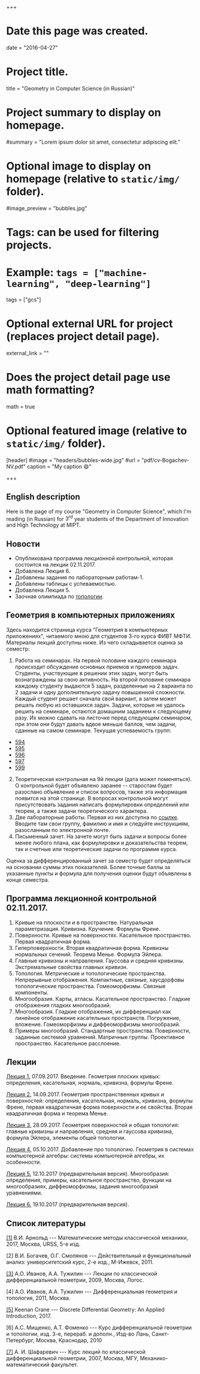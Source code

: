 +++
# Date this page was created.
date = "2016-04-27"

# Project title.
title = "Geometry in Computer Science (in Russian)"

# Project summary to display on homepage.
#summary = "Lorem ipsum dolor sit amet, consectetur adipiscing elit."

# Optional image to display on homepage (relative to `static/img/` folder).
#image_preview = "bubbles.jpg"

# Tags: can be used for filtering projects.
# Example: `tags = ["machine-learning", "deep-learning"]`
tags = ["gcs"]

# Optional external URL for project (replaces project detail page).
external_link = ""

# Does the project detail page use math formatting?
math = true

# Optional featured image (relative to `static/img/` folder).
[header]
#image = "headers/bubbles-wide.jpg"
#url = "pdf/cv-Bogachev-NV.pdf"
caption = "My caption :smile:"

+++



## English description

Here is the page of my course "Geometry in Computer Science", which I'm reading (in Russian) for $3^{rd}$ year students of the Department of Innovation and High Technology at MIPT. 

## Новости
  - Опубликована программа лекционной контрольной, которая состоится на лекции 02.11.2017.
  - Добавлена Лекция 6.
  - Добавлены задания по лабораторным работам-1.
  - Добавлены таблицы с успеваемостью.
  - Добавлена Лекция 5.
  - Заочная олимпиада по [топологии](http://mathcenter.spb.ru/nikaan/olympiad/problems.pdf).


## Геометрия в компьютерных приложениях


Здесь находится страница курса "Геометрия в компьютерных приложениях", читаемого мною для студентов 3-го курса ФИВТ МФТИ. Материалы лекций доступны ниже. Из чего складывается оценка за семестр:  


1. Работа на семинарах. На первой половине каждого семинара происходит обсуждение основных приемов и примеров задач. Студенты, участвующие в решении этих задач, могут быть вознаграждены за свою активность. На второй половине семинара каждому студенту выдаются 5 задач, разделенные на 2 варианта по 2 задачи и одну дополнительную задачу повышенной сложности. Каждый студент решает сначала свой вариант, а затем может решать любую из оставшихся задач. Задачи, которые не удалось решить на семинаре, остаются домашним заданием к следующему разу. Их можно сдавать на листочке перед следующим семинаром, при этом они будут давать вдвое меньше баллов, чем задачи, сданные на самом семинаре. Текущая успеваемость групп:
  - [594](https://docs.google.com/spreadsheets/d/e/2PACX-1vTSvAdpeVyaDl_O0d6IV_zdkL32y0W1EBwzsvfMKCPvYpvrBMuMg90XKfHniPDVHkggz7UPNFj55Nqa/pubhtml)
  - [595](https://docs.google.com/spreadsheets/d/e/2PACX-1vRK-xtpwJi024uEXLL1k_g5jvWR83lYA3Eyl-idLndXGdKX9GM5-75a22fu6wUTX9DYs1UdBw7PTInZ/pubhtml)
  - [596](https://docs.google.com/spreadsheets/d/e/2PACX-1vSMn7S6Xo_T3gDOtJjcMFZ9OPxx7EWV27awkXuiTqFXIchF8thA9gVfJ_6KzAUyiURceYlSMp-0i0mj/pubhtml)
  - [597](https://docs.google.com/spreadsheets/d/e/2PACX-1vTQexgAImf8ZdpNSOhyPqk_w0qXeIEQIIsGVbQhfSjiXZ7hS7M3x8sqCS-RP-Fa313AbI58kGYMrZ5l/pubhtml)
  - [599](https://docs.google.com/spreadsheets/d/e/2PACX-1vQisf1Wzx8d2rKBZsQGwlZ9o0B9dn72I2pndPGAqg62VAoeJE6rySHLGQnhNCasE7o2431JU7uB44fj/pubhtml)
2. Теоретическая контрольная на 9й лекции (дата может поменяться). О контрольной будет объявлено заранее -- старостам будет разослано объявление и список вопросов, также эта информация появится на этой странице. В вопросах контрольной могут присутствовать задания написать формулировки определений или теорем, а также задачи теоретического характера.  
3. Две лабораторные работы. Первая из них доступна по [ссылке](http://a.perep.ru/geometry/lab1/). Вводите там свои группу, фамилию и имя и следуйте инструкциям, разосланным по электронной почте.  
4. Письменный зачет. На зачете могут быть задачи и вопросы более менее любого плана, как формулировки и доказательства теорем, так и счетные или теоретические задачи по программе курса.

Оценка за дифференцированный зачет за семестр будет определяться на основании суммы этих показателей. Более точные баллы за указанные пункты и формула для получения оценки будут объявлены в конце семестра.

## Программа лекционной контрольной 02.11.2017.

1. Кривые на плоскости и в пространстве. Натуральная параметризация. Кривизна. Кручение. Формулы Френе.
2. Поверхности. Кривые на поверхностях. Касательное пространство. Первая квадратичная форма.
3. Гиперповерхности. Вторая квадратичная форма. Кривизны нормальных сечений. Теорема Менье. Формула Эйлера.
4. Главные кривизны и направления. Гауссова и средняя кривизны. Экстремальные свойства главных кривизн.
5. Топология. Метрические и топологические пространства. Непрерывные отображения. Компактные, связные, хаусдорфовы топологические пространства. Гомеоморфизмы. Связные компоненты.
6. Многообразия. Карты, атласы. Касательное пространство. Гладкие отображения гладких многообразий.
7. Многообразия. Гладкие отображения, их дифференциал как линейное отображение касательных пространств. Погружение, вложение. Гомеоморфизмы и диффеоморфизмы многообразий.
8. Примеры многообразий. Стандартные пространства. Поверхности, заданные системой уравнений. Матричные группы. Проективное пространство. Касательное расслоение.



## Лекции

[Лекция 1.](Lecture-1.pdf) 07.09.2017. Введение. Геометрия плоских кривых: определения, касательная, нормаль, кривизна, формулы Френе.

[Лекция 2.](Lecture-2.pdf) 14.09.2017. Геометрия пространственных кривых и поверхностей: определения, касательная, нормаль, кривизна, формулы Френе, первая квадратичная форма поверхности и ее свойства. Вторая квадратичная форма и теорема Менье.

[Лекция 3.](Lecture-3.pdf) 28.09.2017. Геометрия поверхностей и общая топология: главные кривизны и направления, средняя и гауссова кривизна, формула Эйлера, элементы общей топологии.

[Лекция 4.](Lecture-4.pdf) 05.10.2017. Добавление про топологию. Геометрия в системах компьютерной алгебры: системы компьютерной алгебры, их особенности.

[Лекция 5.](Lecture-5.pdf) 12.10.2017 (предварительная версия). Многообразия: определения, примеры, касательное пространство, функции на многообразиях, диффеоморфизмы, задания многообразий уравнениями. 

[Лекция 6.](Lecture-6.pdf) 19.10.2017 (предварительная версия).

## Список литературы

[[1]](https://www.ozon.ru/context/detail/id/138649973/) В.И. Арнольд --- Математические методы классической механики, 2017, Москва, URSS, 5-е изд.

[2] В.И. Богачев, О.Г. Смолянов --- Действительный и функциональный анализ:
университетский курс, 2-е изд., М-Ижевск, 2011.

[[3]](https://market.yandex.ru/product--a-o-ivanov-a-a-tuzhilin-lektsii-po-klassicheskoi-differentsialnoi-geometrii/4585892) А.О. Иванов, А.А. Тужилин --- Лекции по классической дифференциальной геометрии, 2009, Москва, Логос.

[4] А.О. Иванов, А.А. Тужилин --- Дифференциальная геометрия и топология, 2011, Москва.

[[5]](http://www.cs.cmu.edu/~kmcrane/Projects/DGPDEC/paper.pdf) Keenan Crane --- Discrete Differential Geometry: An Applied Introduction, 2017.

[6] А.С. Мищенко, А.Т. Фоменко --- Курс дифференциальной геометрии и топологии, изд. 3-е, перераб. и дополн., Изд-во Лань, Санкт-Петербург, Москва, Краснодар, 2010 

[[7]](https://istina.msu.ru/publications/book/2503568/) А. И. Шафаревич --- Курс лекций по классической дифференциальной геометрии, 2007, Москва, МГУ, Механико-математический факультет.
